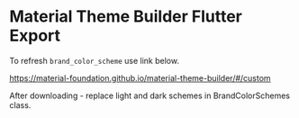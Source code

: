 # Material Theme Builder Flutter Export

To refresh `brand_color_scheme` use link below.

https://material-foundation.github.io/material-theme-builder/#/custom

After downloading - replace light and dark schemes in BrandColorSchemes class.

<!-- TOKEN - #b560a8 -->
